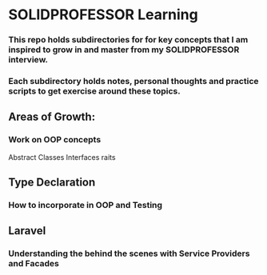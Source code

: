 # SOLIDPROFESSOR Learning
### This repo holds subdirectories for for key concepts that I am inspired to grow in and master from my SOLIDPROFESSOR interview.
### Each subdirectory holds notes, personal thoughts and practice scripts to get exercise around these topics. 

## Areas of Growth:
### Work on OOP concepts
Abstract Classes
Interfaces
raits

## Type Declaration
### How to incorporate in OOP and Testing 

## Laravel
### Understanding the behind the scenes with Service Providers and Facades

